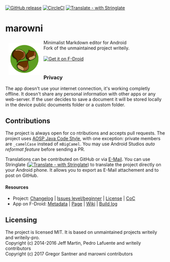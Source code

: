 [![GitHub release](https://img.shields.io/github/tag/gsantner/marowni.svg)](https://github.com/gsantner/marowni/releases)
[![CircleCI](https://circleci.com/gh/gsantner/marowni.svg?style=shield)](https://circleci.com/gh/gsantner/marowni)
[![Translate - with Stringlate](https://img.shields.io/badge/stringlate-translate-green.svg)](https://lonamiwebs.github.io/stringlate/translate?git=https%3A%2F%2Fgithub.com%2Fgsantner%2Fmarowni.git&name=marowni&web=https%3A%2F%2Fgithub.com%2Fgsantner%2Fmarowni)

# marowni
<img src="/app/src/main/ic_launcher-web.png" align="left" width="100" hspace="10" vspace="10">
Minimalist Markdown editor for Android<br/>Fork of the unmaintained project writeily.<br/><br/>

<div style="display:flex;" >
<a href="https://f-droid.org/repository/browse/?fdid=io.github.gsantner.marowni">
    <img src="https://f-droid.org/badge/get-it-on.png" alt="Get it on F-Droid" height="80">
</a>
<!--
<a href="https://play.google.com/store/apps/details?id=io.github.gsantner.marowni">
    <img alt="Get it on Google Play" height="80" src="https://play.google.com/intl/en_us/badges/images/generic/en_badge_web_generic.png" />
</a> -->
</div></br>

<!--
## Description
-->

### Privacy<a name="privacy"></a>
The app doesn't use your internet connection, it's working completly offline. It doesn't share any personal information with other apps or any web-server.
If the user decides to save a document it will be stored locally in the device public documents folder or a custom folder.

## Contributions
The project is always open for co ntributions and accepts pull requests.
The project uses [AOSP Java Code Style](https://source.android.com/source/code-style#follow-field-naming-conventions), with one exception: private members are `_camelCase` instead of `mBigCamel`. You may use Android Studios _auto reformat feature_ before sending a PR.

Translations can be contributed on GitHub or via [E-Mail](https://gsantner.github.io/#contact). You can use Stringlate ([![Translate - with Stringlate](https://img.shields.io/badge/stringlate-translate-green.svg)](https://lonamiwebs.github.io/stringlate/translate?git=https%3A%2F%2Fgithub.com%2Fgsantner%2Fmarowni.git&name=marowni&web=https%3A%2F%2Fgithub.com%2Fgsantner%2Fmarowni)) to translate the project directly on your Android phone. It allows you to export as E-Mail attachement and to post on GitHub.


#### Resources
* Project: [Changelog](/CHANGELOG.md) | [Issues level/beginner](https://github.com/gsantner/marowni/issues?q=is%3Aissue+is%3Aopen+label%3Alevel%2Fbeginner) | [License](/LICENSE.txt) | [CoC](/CODE_OF_CONDUCT.md)
* App on F-Droid: [Metadata](https://gitlab.com/fdroid/fdroiddata/blob/master/metadata/io.github.gsantner.marowni.txt) | [Page](https://f-droid.org/packages/io.github.gsantner.marowni/) | [Wiki](https://f-droid.org/wiki/page/io.github.gsantner.marowni) | [Build log](https://f-droid.org/wiki/page/io.github.gsantner.marowni/lastbuild)
 
## Licensing
The project is licensed MIT. It is based on unmaintained projects writeily and writeily-pro.  
Copyright (c) 2014-2016 Jeff Martin, Pedro Lafuente and writeily contributors  
Copyright (c) 2017 Gregor Santner and marowni contributors  

<!--
## Screenshots
<div style="display:flex;" >
	<img src="https://raw.githubusercontent.com/gsantner/marowni-metadata-latest/master/en-US/phoneScreenshots/01.png" width="19%" >
	<img src="https://raw.githubusercontent.com/gsantner/marowni-metadata-latest/master/en-US/phoneScreenshots/02.png" width="19%" style="margin-left:10px;" >
	<img src="https://raw.githubusercontent.com/gsantner/marowni-metadata-latest/master/en-US/phoneScreenshots/03.png" width="19%" style="margin-left:10px;" >
	<img src="https://raw.githubusercontent.com/gsantner/marowni-metadata-latest/master/en-US/phoneScreenshots/04.png" width="19%" style="margin-left:10px;" >
	<img src="https://raw.githubusercontent.com/gsantner/marowni-metadata-latest/master/en-US/phoneScreenshots/05.png" width="19%" style="margin-left:10px;" >
</div>

<div style="display:flex;" >
	<img src="https://raw.githubusercontent.com/gsantner/marowni-metadata-latest/master/en-US/phoneScreenshots/06.png" width="19%" >
	<img src="https://raw.githubusercontent.com/gsantner/marowni-metadata-latest/master/en-US/phoneScreenshots/07.png" width="19%" style="margin-left:10px;" >
	<img src="https://raw.githubusercontent.com/gsantner/marowni-metadata-latest/master/en-US/phoneScreenshots/08.png" width="19%" style="margin-left:10px;" >
	<img src="https://raw.githubusercontent.com/gsantner/marowni-metadata-latest/master/en-US/phoneScreenshots/09.png" width="19%" style="margin-left:10px;" >
</div>

### Notice
-->
